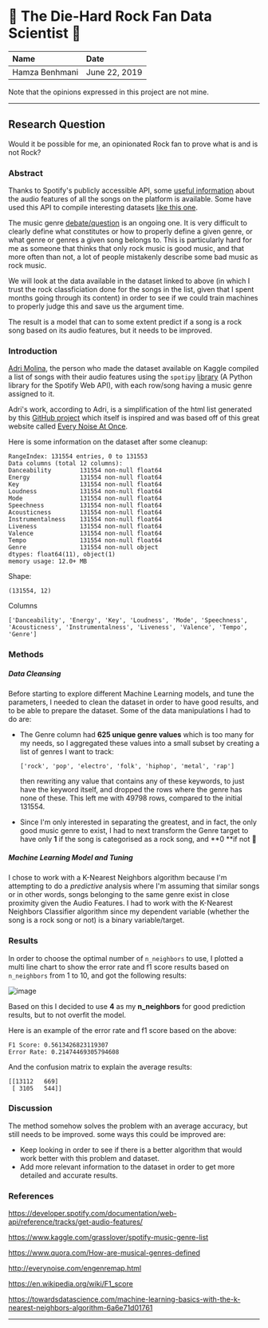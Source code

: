 # :metal: The Die-Hard Rock Fan Data Scientist :metal:
| Name           | Date          |
| :------------- | :------------ |
| Hamza Benhmani | June 22, 2019 |

Note that the opinions expressed in this project are not mine.

-----

## Research Question

Would it be possible for me, an opinionated Rock fan to prove what is and is not Rock?

### Abstract

Thanks to Spotify's publicly accessible API, some [useful information](https://developer.spotify.com/documentation/web-api/reference/tracks/get-audio-features/) about the audio features of all the songs on the platform is available. Some have used this API to compile interesting datasets [like this one](https://www.kaggle.com/grasslover/spotify-music-genre-list).

The music genre [debate/question](<https://www.quora.com/How-are-musical-genres-defined>) is an ongoing one. It is very difficult to clearly define what constitutes or how to properly define a given genre, or what genre or genres a given song belongs to. This is particularly hard for me as someone that thinks that only rock music is good music, and that more often than not, a lot of people mistakenly describe some bad music as rock music.

We will look at the data available in the dataset linked to above (in which I trust the rock classficiation done for the songs in the list, given that I spent months going through its content) in order to see if we could train machines to properly judge this and save us the argument time.

The result is a model that can to some extent predict if a song is a rock song based on its audio features, but it needs to be improved.

### Introduction

[Adri Molina](https://www.kaggle.com/grasslover), the person who made the dataset available on Kaggle compiled a list of songs with their audio features using the `spotipy` [library](https://spotipy.readthedocs.io/en/latest/) (A Python library for the Spotify Web API), with each row/song having a music genre assigned to it.

Adri's work, according to Adri, is a simplification of the html list generated by this [GitHub project](https://github.com/aweitz/EveryNoise) which itself is inspired and was based off of this great website called [Every Noise At Once](http://everynoise.com/engenremap.html).

Here is some information on the dataset after some cleanup:

```
RangeIndex: 131554 entries, 0 to 131553
Data columns (total 12 columns):
Danceability        131554 non-null float64
Energy              131554 non-null float64
Key                 131554 non-null float64
Loudness            131554 non-null float64
Mode                131554 non-null float64
Speechness          131554 non-null float64
Acousticness        131554 non-null float64
Instrumentalness    131554 non-null float64
Liveness            131554 non-null float64
Valence             131554 non-null float64
Tempo               131554 non-null float64
Genre               131554 non-null object
dtypes: float64(11), object(1)
memory usage: 12.0+ MB
```

Shape:

```
(131554, 12)
```

Columns

```
['Danceability', 'Energy', 'Key', 'Loudness', 'Mode', 'Speechness', 'Acousticness', 'Instrumentalness', 'Liveness', 'Valence', 'Tempo', 'Genre']
```

### Methods

##### Data Cleansing

Before starting to explore different Machine Learning models, and tune the parameters, I needed to clean the dataset in order to have good results, and to be able to prepare the dataset. Some of the data manipulations I had to do are:

- The Genre column had **625 unique genre values** which is too many for my needs, so I aggregated these values into a small subset by creating a list of genres I want to track:

  ```
  ['rock', 'pop', 'electro', 'folk', 'hiphop', 'metal', 'rap']
  ```

  then rewriting any value that contains any of these keywords, to just have the keyword itself, and dropped the rows where the genre has none of these. This left me with 49798 rows, compared to the initial 131554.

- Since I'm only interested in separating the greatest, and in fact, the only good music genre to exist, I had to next transform the Genre target to have only **1** if the song is categorised as a rock song, and **0 **if not :metal:

##### Machine Learning Model and Tuning

I chose to work with a K-Nearest Neighbors algorithm because I'm attempting to do a *predictive* analysis where I'm assuming that similar songs or in other words, songs belonging to the same genre exist in close proximity given the Audio Features. I had to work with the K-Nearest Neighbors Classifier algorithm since my dependent variable (whether the song is a rock song or not) is a binary variable/target.

### Results



In order to choose the optimal number of `n_neighbors` to use, I plotted a multi line chart to show the error rate and f1 score results based on `n_neighbors`  from 1 to 10, and got the following results:

![image](https://user-images.githubusercontent.com/7915931/59970150-3498b200-952d-11e9-93a5-64fc03eb34dd.png)

Based on this I decided to use **4** as my **n_neighbors** for good prediction results, but to not overfit the model.

Here is an example of the error rate and f1 score based on the above:

```
F1 Score: 0.5613426823119307
Error Rate: 0.21474469305794608
```

And the confusion matrix to explain the average results:

```
[[13112   669]
 [ 3105   544]]
```

### Discussion
The method somehow solves the problem with an average accuracy, but still needs to be improved. some ways this could be improved are:

- Keep looking in order to see if there is a better algorithm that would work better with this problem and dataset.
- Add more relevant information to the dataset in order to get more detailed and accurate results.

### References

https://developer.spotify.com/documentation/web-api/reference/tracks/get-audio-features/

https://www.kaggle.com/grasslover/spotify-music-genre-list

https://www.quora.com/How-are-musical-genres-defined

http://everynoise.com/engenremap.html

<https://en.wikipedia.org/wiki/F1_score>

<https://towardsdatascience.com/machine-learning-basics-with-the-k-nearest-neighbors-algorithm-6a6e71d01761>

-------
